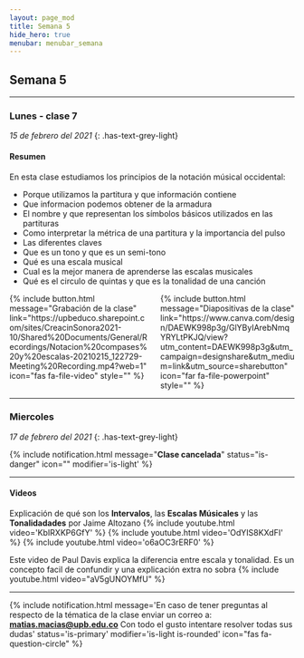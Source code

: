 ```yaml
---
layout: page_mod
title: Semana 5
hide_hero: true
menubar: menubar_semana
---
```


## Semana 5

---

### Lunes - clase 7

<!-- ignore-prettier-start -->

_15 de febrero del 2021_
{: .has-text-grey-light}

<!-- ignore-prettier-end -->

#### Resumen

En esta clase estudiamos los principios de la notación músical occidental:

- Porque utilizamos la partitura y que información contiene
- Que informacion podemos obtener de la armadura
- El nombre y que representan los símbolos básicos utilizados en las partituras
- Como interpretar la métrica de una partitura y la importancia del pulso
- Las diferentes claves
- Que es un tono y que es un semi-tono
- Qué es una escala musical
- Cual es la mejor manera de aprenderse las escalas musicales
- Qué es el circulo de quintas y que es la tonalidad de una canción

<div class='columns'>
    <div class='column'>
    {% include button.html
message="Grabación de la clase"
link="https://upbeduco.sharepoint.com/sites/CreacinSonora2021-10/Shared%20Documents/General/Recordings/Notacion%20compases%20y%20escalas-20210215_122729-Meeting%20Recording.mp4?web=1"
icon="fas fa-file-video"
style=""
%}
    </div>
    <div class='column'>
    {% include button.html
message="Diapositivas de la clase"
link="https://www.canva.com/design/DAEWK998p3g/GlYByIArebNmqYRYLtPKJQ/view?utm_content=DAEWK998p3g&utm_campaign=designshare&utm_medium=link&utm_source=sharebutton"
icon="far fa-file-powerpoint"
style=""
%}
    </div>
</div>

---

### Miercoles

<!-- ignore-prettier-start -->

_17 de febrero del 2021_
{: .has-text-grey-light}

<!-- ignore-prettier-end -->

{% include notification.html
message="**Clase cancelada**"
status="is-danger"
icon=""
modifier='is-light'
%}

---

#### Videos

Explicación de qué son los **Intervalos**, las **Escalas Músicales** y las **Tonalidadades** por Jaime Altozano
{% include youtube.html video='KbIRXKP6GfY' %}
{% include youtube.html video='OdYIS8KXdFI' %}
{% include youtube.html video='o6aOC3rERF0' %}

Este video de Paul Davis explica la diferencia entre escala y tonalidad. Es un concepto facil de confundir y una explicación extra no sobra
{% include youtube.html video="aV5gUNOYMfU" %}

---

{% include notification.html
message='En caso de tener preguntas al respecto de la tématica de la clase enviar un correo a: **matias.macias@upb.edu.co**
Con todo el gusto intentare resolver todas sus dudas'
status='is-primary'
modifier='is-light is-rounded'
icon="fas fa-question-circle"
%}
